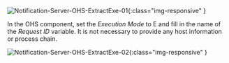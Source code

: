
![Notification-Server-OHS-ExtractExe-01](/img/content/Notification-Server-OHS-ExtractExe-01.png){:class="img-responsive" }

In the OHS component, set the *Execution Mode* to E and fill in the name of the *Request ID* variable. It is not necessary to provide any host information or process chain.

![Notification-Server-OHS-ExtractExe-02](/img/content/Notification-Server-OHS-ExtractExe-02.png){:class="img-responsive" }


